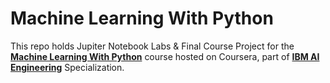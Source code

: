 # Machine Learning With Python

This repo holds Jupiter Notebook Labs & Final Course Project for the [__Machine Learning With Python__](https://www.coursera.org/learn/machine-learning-with-python) course hosted on Coursera, part of [__IBM AI Engineering__](https://www.coursera.org/professional-certificates/ai-engineer) Specialization.
